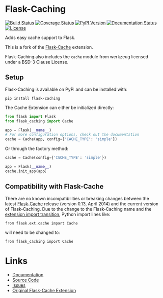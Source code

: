 Flask-Caching
=============

[![Build Status](https://travis-ci.org/sh4nks/flask-caching.svg?branch=master)](https://travis-ci.org/sh4nks/flask-caching)
[![Coverage Status](https://coveralls.io/repos/sh4nks/flask-caching/badge.png)](https://coveralls.io/r/sh4nks/flask-caching)
[![PyPI Version](https://img.shields.io/pypi/v/Flask-Caching.svg)](https://pypi.python.org/pypi/Flask-Caching)
[![Documentation Status](https://readthedocs.org/projects/flask-caching/badge/?version=latest)](https://flask-caching.readthedocs.io/en/latest/?badge=latest)
[![License](https://img.shields.io/badge/license-BSD-yellow.svg)](https://github.com/sh4nks/flask-caching)

Adds easy cache support to Flask.

This is a fork of the [Flask-Cache](https://github.com/thadeusb/flask-cache)
extension.

Flask-Caching also includes the ``cache`` module from werkzeug licensed under a
BSD-3 Clause License.


Setup
-----

Flask-Caching is available on PyPI and can be installed with:

    pip install flask-caching

The Cache Extension can either be initialized directly:

```python
from flask import Flask
from flask_caching import Cache

app = Flask(__name__)
# For more configuration options, check out the documentation
cache = Cache(app, config={'CACHE_TYPE': 'simple'})
```

Or through the factory method:

```python
cache = Cache(config={'CACHE_TYPE': 'simple'})

app = Flask(__name__)
cache.init_app(app)
```

Compatibility with Flask-Cache
-----
There are no known incompatibilities or breaking changes between the latest [Flask-Cache](https://github.com/thadeusb/flask-cache)
release (version 0.13, April 2014) and the current version of Flask-Caching. Due to the change to the Flask-Caching name
and the [extension import transition](http://flask.pocoo.org/docs/0.11/extensiondev/#extension-import-transition),
Python import lines like:

 ```from flask.ext.cache import Cache```

 will need to be changed to:

 ```from flask_caching import Cache```


Links
=====

* [Documentation](https://flask-caching.readthedocs.io)
* [Source Code](https://github.com/sh4nks/flask-caching)
* [Issues](https://github.com/sh4nks/flask-caching/issues)
* [Original Flask-Cache Extension](https://github.com/thadeusb/flask-cache)
